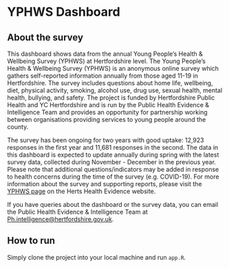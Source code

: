 # YPHWS Dashboard

## About the survey

This dashboard shows data from the annual Young People’s Health & Wellbeing Survey (YPHWS) at Hertfordshire level. The Young People’s Health & Wellbeing Survey (YPHWS) is an anonymous online survey which gathers self-reported information annually from those aged 11-19 in Hertfordshire. The survey includes questions about home life, wellbeing, diet, physical activity, smoking, alcohol use, drug use, sexual health, mental health, bullying, and safety. The project is funded by Hertfordshire Public Health and YC Hertfordshire and is run by the Public Health Evidence & Intelligence Team and provides an opportunity for partnership working between organisations providing services to young people around the county.

The survey has been ongoing for two years with good uptake: 12,923 responses in the first year and 11,681 responses in the second. The data in this dashboard is expected to update annually during spring with the latest survey data, collected during November - December in the previous year. Please note that additional questions/indicators may be added in response to health concerns during the time of the survey (e.g. COVID-19). For more information about the survey and supporting reports, please visit the [YPHWS page](https://www.hertshealthevidence.org/yphws/what-is-the-yphws.aspx) on the Herts Health Evidence website. 

If you have queries about the dashboard or the survey data, you can email the Public Health Evidence & Intelligence Team at Ph.intelligence@hertfordshire.gov.uk.

## How to run

Simply clone the project into your local machine and run `app.R`. 
